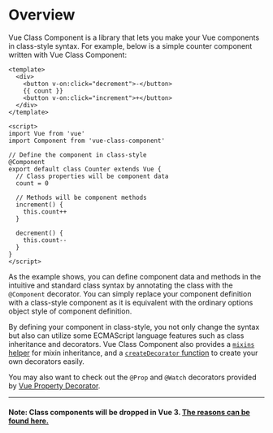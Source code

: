 # Overview

Vue Class Component is a library that lets you make your Vue components in class-style syntax. For example, below is a simple counter component written with Vue Class Component:

```vue
<template>
  <div>
    <button v-on:click="decrement">-</button>
    {{ count }}
    <button v-on:click="increment">+</button>
  </div>
</template>

<script>
import Vue from 'vue'
import Component from 'vue-class-component'

// Define the component in class-style
@Component
export default class Counter extends Vue {
  // Class properties will be component data
  count = 0

  // Methods will be component methods
  increment() {
    this.count++
  }

  decrement() {
    this.count--
  }
}
</script>
```

As the example shows, you can define component data and methods in the intuitive and standard class syntax by annotating the class with the `@Component` decorator. You can simply replace your component definition with a class-style component as it is equivalent with the ordinary options object style of component definition.

By defining your component in class-style, you not only change the syntax but also can utilize some ECMAScript language features such as class inheritance and decorators. Vue Class Component also provides a [`mixins` helper](guide/extend-and-mixins.md#Mixins) for mixin inheritance, and a [`createDecorator` function](guide/custom-decorators.md) to create your own decorators easily.

You may also want to check out the `@Prop` and `@Watch` decorators provided by [Vue Property Decorator](https://github.com/kaorun343/vue-property-decorator).

---
#### Note: Class components will be dropped in Vue 3. [The reasons can be found here.](https://github.com/vuejs/rfcs/pull/17#issuecomment-494242121) ####
